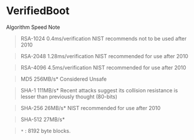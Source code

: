 # VerifiedBoot

Algorithm	  Speed	              Note
> RSA-1024	0.4ms/verification	NIST recommends not to be used after 2010 

> RSA-2048  1.28ms/verification	NIST recommended for use after 2010 

> RSA-4096	4.5ms/verification	NIST recommended for use after 2010 

> MD5	      256MB/s*	          Considered Unsafe 

> SHA-1	    111MB/s*	          Recent attacks suggest its collision resistance is lesser than previously thought (80-bits) 

> SHA-256	  26MB/s*	            NIST recommended for use after 2010 

> SHA-512	  27MB/s*	

> `*` : 8192 byte blocks.
